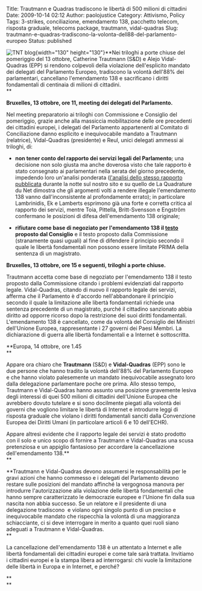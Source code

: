 Title: Trautmann e Quadras tradiscono le libertà di 500 milioni di cittadini
Date: 2009-10-14 02:12
Author: paolojustice
Category: Attivismo, Policy
Tags: 3-strikes, conciliazione, emendamento 138, pacchetto telecom, risposta graduale, telecoms package, trautmann, vidal-quadras
Slug: trautmann-e-quadras-tradiscono-la-volonta-dell88-del-parlamento-europeo
Status: published

![TNT blog](http://blog.tntvillage.scambioetico.org/wp-content/uploads/2009/09/BlackoutTP.jpg){width="130" height="130"}**Nei triloghi a porte chiuse del pomeriggio del 13 ottobre, Catherine Trautmann (S&D) e Alejo Vidal-Quadras (EPP) si rendono colpevoli della violazione dell'esplicito mandato dei delegati del Parlamento Europeo, tradiscono la volontà dell'88% dei parlamentari, cancellano l'emendamento 138 e sacrificano i diritti fondamentali di centinaia di milioni di cittadini.  
**

**<!--more-->**

  

**Bruxelles, 13 ottobre, ore 11, meeting dei delegati del Parlamento.**

Nel meeting preparatorio ai triloghi con Commissione e Consiglio del pomeriggio, grazie anche alla massiccia mobilitazione delle ore precedenti dei cittadini europei, i delegati del Parlamento appartenenti al Comitato di Conciliazione danno esplicito e inequivocabile mandato a Trautmann (relatrice), Vidal-Quadras (presidente) e Reul, unici delegati ammessi ai triloghi, di:

- **non tener conto del rapporto dei servizi legali del Parlamento**; una decisione non solo giusta ma anche doverosa visto che tale rapporto è stato consegnato ai parlamentari nella serata del giorno precedente, impedendo loro un'analisi ponderata ([l'analisi dello stesso rapporto pubblicata](http://blog.tntvillage.scambioetico.org/?p=3981) durante la notte sul nostro sito e su quello de La Quadrature du Net dimostra che gli argomenti volti a rendere illegale l'emendamento 138 vanno dall'inconsistente al profondamente errato); in particolare Lambrinidis, Ek e Lamberts esprimono già una forte e corretta critica al rapporto dei servizi, mentre Toia, Pittella, Britt-Svensson e Engstrôm confermano le posizioni di difesa dell'emendamento 138 originale;

- **rifiutare come base di negoziato per l'emendamento 138 il [testo](http://blog.tntvillage.scambioetico.org/?p=3891) proposto dal Consiglio** e il testo proposto dalla Commissione (stranamente quasi uguali) al fine di difendere il principio secondo il quale le libertà fondamentali non possono essere limitate PRIMA della sentenza di un magistrato.

**Bruxelles, 13 ottobre, ore 15 e seguenti, triloghi a porte chiuse.**

Trautmann accetta come base di negoziato per l'emendamento 138 il testo proposto dalla Commissione citando i problemi evidenziati dal rapporto legale. Vidal-Quadras, citando di nuovo il rapporto legale dei servizi, afferma che il Parlamento è d'accordo nell'abbandonare il principio secondo il quale la limitazione alle libertà fondamentali richiede una sentenza precedente di un magistrato, purché il cittadino sanzionato abbia diritto ad opporre ricorso dopo la restrizione dei suoi diritti fondamentali. L'emendamento 138 è cancellato, come da volontà del Consiglio dei Ministri dell'Unione Europea, rappresentante i 27 governi dei Paesi Membri. La dichiarazione di guerra alle libertà fondamentali e a Internet è sottoscritta.

**Europa, 14 ottobre, ore 1.45  
**

Appare ora chiaro che **Trautmann** (S&D) e **Vidal-Quadras** (EPP) sono le due persone che hanno tradito la volontà dell'88% del Parlamento Europeo e che hanno violato palesemente un mandato inequivocabile assegnato loro dalla delegazione parlamentare poche ore prima. Allo stesso tempo, Trautmann e Vidal-Quadras hanno assunto una posizione gravemente lesiva degli interessi di quei 500 milioni di cittadini dell'Unione Europea che avrebbero dovuto tutelare e si sono docilmente piegati alla volontà dei governi che vogliono limitare le libertà di Internet e introdurre leggi di risposta graduale che violano i diritti fondamentali sanciti dalla Convenzione Europea dei Diritti Umani (in particolare articoli 6 e 10 dell'ECHR).

Appare altresì evidente che il rapporto legale dei servizi è stato prodotto con il solo e unico scopo di fornire a Trautmann e Vidal-Quadras una scusa pretenziosa e un appiglio fantasioso per accordare la cancellazione dell'emendamento 138.**  
**

**Trautmann e Vidal-Quadras devono assumersi le responsabilità per le gravi azioni che hanno commesso e i delegati del Parlamento devono restare sulle posizioni del mandato affinché la vergognosa manovra per introdurre l'autorizzazione alla violazione delle libertà fondamentali che hanno sempre caratterizzato le democrazie europee e l'Unione fin dalla sua nascita non abbia successo. Se un relatore e il presidente di una delegazione tradiscono  e violano ogni singolo punto di un preciso e inequivocabile mandato che rispecchia la volontà di una maggioranza schiacciante, ci si deve interrogare in merito a quanto quei ruoli siano adeguati a Trautmann e Vidal-Quadras.  
**

La cancellazione dell'emendamento 138 è un attentato a Internet e alle libertà fondamentali dei cittadini europei e come tale sarà trattata. Invitiamo i cittadini europei e la stampa libera ad interrogarsi: chi vuole la limitazione delle libertà in Europa e in Internet, e perché?

**  
**
